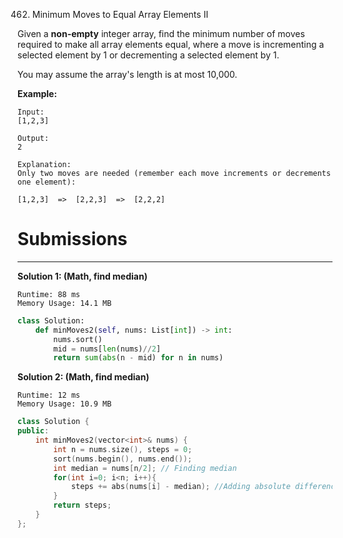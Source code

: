 462. Minimum Moves to Equal Array Elements II

Given a **non-empty** integer array, find the minimum number of moves required to make all array elements equal, where a move is incrementing a selected element by 1 or decrementing a selected element by 1.

You may assume the array's length is at most 10,000.

**Example:**
```
Input:
[1,2,3]

Output:
2

Explanation:
Only two moves are needed (remember each move increments or decrements one element):

[1,2,3]  =>  [2,2,3]  =>  [2,2,2]
```

# Submissions
---
**Solution 1: (Math, find median)**
```
Runtime: 88 ms
Memory Usage: 14.1 MB
```
```python
class Solution:
    def minMoves2(self, nums: List[int]) -> int:
        nums.sort()
        mid = nums[len(nums)//2]       
        return sum(abs(n - mid) for n in nums)
```

**Solution 2: (Math, find median)**
```
Runtime: 12 ms
Memory Usage: 10.9 MB
```
```c++
class Solution {
public:
    int minMoves2(vector<int>& nums) {
        int n = nums.size(), steps = 0;
        sort(nums.begin(), nums.end());
        int median = nums[n/2]; // Finding median
        for(int i=0; i<n; i++){
            steps += abs(nums[i] - median); //Adding absolute difference
        }
        return steps;
    }
};
```
